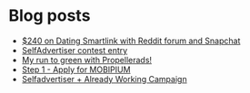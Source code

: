 # Blog posts
<!-- BLOG-POST-LIST:START -->
- [$240 on Dating Smartlink with Reddit forum and Snapchat](https://afflift.com/f/threads/240-on-dating-smartlink-with-reddit-forum-and-snapchat.9442/)
- [SelfAdvertiser contest entry](https://afflift.com/f/threads/selfadvertiser-contest-entry.10687/)
- [My run to green with Propellerads!](https://afflift.com/f/threads/my-run-to-green-with-propellerads.10440/)
- [Step 1 - Apply for MOBIPIUM](https://afflift.com/f/threads/step-1-apply-for-mobipium.2938/)
- [Selfadvertiser + Already Working Campaign](https://afflift.com/f/threads/selfadvertiser-already-working-campaign.10701/)
<!-- BLOG-POST-LIST:END -->
